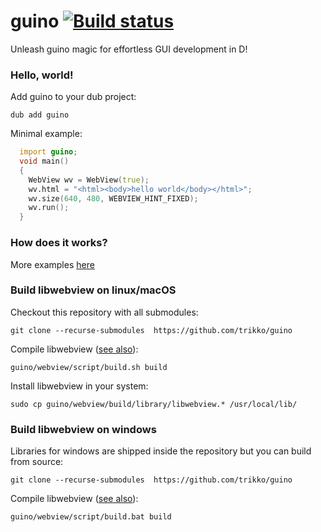 # guino [![Build status](https://ci.appveyor.com/api/projects/status/vi5t1sv69iopb88d?svg=true)](https://ci.appveyor.com/project/trikko/guino)

Unleash guino magic for effortless GUI development in D!

### Hello, world!

Add guino to your dub project:
```
dub add guino
```

Minimal example:

```d
  import guino;
  void main()
  {
    WebView wv = WebView(true);
    wv.html = "<html><body>hello world</body></html>";
    wv.size(640, 480, WEBVIEW_HINT_FIXED);
    wv.run();
  }
```

### How does it works?
More examples [here](https://github.com/trikko/guino/tree/main/examples)

### Build libwebview on linux/macOS

Checkout this repository with all submodules:
```
git clone --recurse-submodules  https://github.com/trikko/guino
```

Compile libwebview ([see also](https://github.com/webview/webview)):
```
guino/webview/script/build.sh build
```

Install libwebview in your system:
```
sudo cp guino/webview/build/library/libwebview.* /usr/local/lib/
```

### Build libwebview on windows

Libraries for windows are shipped inside the repository but you can build from source:

```
git clone --recurse-submodules  https://github.com/trikko/guino
```

Compile libwebview ([see also](https://github.com/webview/webview)):
```
guino/webview/script/build.bat build
```

